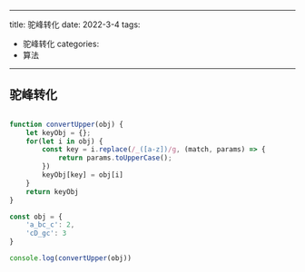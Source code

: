 
---
title: 驼峰转化
date: 2022-3-4
tags:
 - 驼峰转化
categories: 
 - 算法
---

## 驼峰转化

```js

function convertUpper(obj) {
	let keyObj = {};
	for(let i in obj) {
		const key = i.replace(/_([a-z])/g, (match, params) => {
			return params.toUpperCase();
		})
		keyObj[key] = obj[i]
	}
	return keyObj
}

const obj = {
	'a_bc_c': 2,
	'cD_gc': 3
}

console.log(convertUpper(obj))

```

